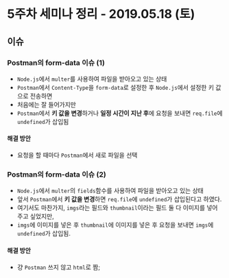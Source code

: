 # 5주차 세미나 정리 - 2019.05.18 (토)

## 이슈

### Postman의 form-data 이슈 (1)

- `Node.js`에서 `multer`를 사용하여 파일을 받아오고 있는 상태
- `Postman`에서 `Content-Type`을 `form-data`로 설정한 후 `Node.js`에서 설정한 키 값으로 전송하면
- 처음에는 잘 들어가지만
- `Postman`에서 **키 값을 변경**하거나 **일정 시간이 지난 후**에 요청을 보내면 `req.file`에 `undefined`가 삽입됨

#### 해결 방안

- 요청을 할 때마다 `Postman`에서 새로 파일을 선택


### Postman의 form-data 이슈 (2)

- `Node.js`에서 `multer`의 `fields`함수를 사용하여 파일을 받아오고 있는 상태
- 앞서 `Postman`에서 **키 값을 변경**하면 `req.file`에 `undefined`가 삽입된다고 하였다.
- 여기서도 마찬가지, `imgs`라는 필드와 `thumbnail`이라는 필드 둘 다 이미지를 넣어주고 싶었지만,
- `imgs`에 이미지를 넣은 후 `thumbnail`에 이미지를 넣은 후 요청을 보내면 `imgs`에 `undefined`가 삽입됨.

#### 해결 방안

- 걍 `Postman` 쓰지 않고 `html`로 짬;